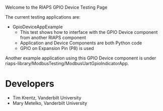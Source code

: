 Welcome to the RIAPS GPIO Device Testing Page

The current testing applications are:
* GpioDeviceAppExample
    - This test shows how to interface with the GPIO Device component from another RIAPS component
    - Application and Device Components are both Python code
    - GPIO on Expansion Pin (P8) is used


Another example application using this GPIO Device component is under riaps-library/ModbusTesting/ModbusUartGpioIndicatorApp.

# Developers
- Tim Krentz, Vanderbilt University
- Mary Metelko, Vanderbilt University
